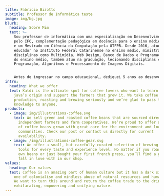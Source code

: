 ```yaml
---
title: Fabricio Bizotto
subtitle: Professor de Informática teste
image: img/bg.jpg
blurb:
  heading: Sobre Mim
  text: >-
    Sou professor de informática com uma especialização em Desenvolvimento Web
    pelo IFC, complementação pedagógica em docência para o ensino médio técnico
    e um Mestrado em Ciência da Computação pela UTFPR. Desde 2016, atuo como
    educador no Instituto Federal Catarinense no ensino médio, ministrando
    disciplinas como Multimídia, Web Design, Banco de Dados e Programação. Além
    do ensino médio, também atuo na graduação, lecionando disciplinas como
    Programação, Algoritmos e Processamento de Imagens Digitais.


    Antes de ingressar no campo educacional, dediquei 5 anos ao desenvolvimento de software, desempenhando o papel de programador de sistemas no mercado de trabalho. 
intro:
  heading: What we offer
  text: Kaldi is the ultimate spot for coffee lovers who want to learn about their
    java’s origin and support the farmers that grew it. We take coffee
    production, roasting and brewing seriously and we’re glad to pass that
    knowledge to anyone.
products:
  - image: img/illustrations-coffee.svg
    text: We sell green and roasted coffee beans that are sourced directly from
      independent farmers and farm cooperatives. We’re proud to offer a variety
      of coffee beans grown with great care for the environment and local
      communities. Check our post or contact us directly for current
      availability.
  - image: /img/illustrations-coffee-gear.svg
    text: We offer a small, but carefully curated selection of brewing gear and
      tools for every taste and experience level. No matter if you roast your
      own beans or just bought your first french press, you’ll find a gadget to
      fall in love with in our shop.
values:
  heading: Our values
  text: Coffee is an amazing part of human culture but it has a dark side too –
    one of colonialism and mindless abuse of natural resources and human lives.
    We want to turn this around and return the coffee trade to the drink’s
    exhilarating, empowering and unifying nature.
---
```

